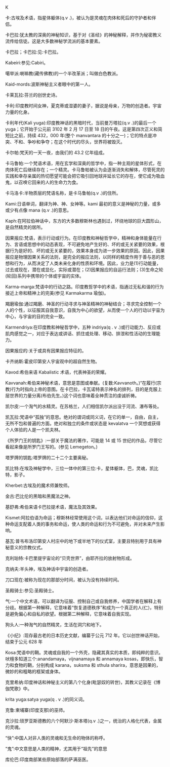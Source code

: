 <title>Dictionary of Mysticism</title> <link href="e9780806537009_css.css" rel="stylesheet" type="text/css"> 

K

卡:古埃及术语，指星体躯体(q.v .)，被认为是灵魂在肉体和死后的守护者和伴侣。

卡巴拉:犹太教的深奥的神秘知识，基于对《圣经》的神秘解释，并作为秘密教义流传给信徒。这是大多数神秘学流派的基本要素。

卡巴拉；卡巴拉:见:卡巴拉。

Kabeiri:参见:Cabiri。

噶举派:喇嘛教(藏传佛教)的一个半改革派；叫做白色教派。

Kaid-mords:波斯神秘主义者眼中的第一人。

卡莱瓦拉:芬兰的创世史诗。

卡利:印度教时间女神，夏克蒂或湿婆的妻子，据说是母亲，万物的创造者。宇宙力量的化身。

卡利年代(Kali yuga):印度教神话的黑暗时代，当前曼万塔拉(q.v .)的最后一个 yuga；它开始于公元前 3102 年 2 月 17 日至 18 日的午夜。这是第四次正义和简短比之前，持续 432，000 年(整个 manvantara 的十分之一)；它的特点是冲突、不和、争吵和争夺；在这个时代的尽头，世界将被毁灭。

卡尔帕:梵天的一天一夜，由我们的 43.2 亿年组成。

卡马鲁帕:一个梵语术语，用在玄学和深奥的哲学中，指一种主观的星体形式，在肉体死亡后继续存在；一个精灵。卡马鲁帕被认为会逐渐消失和解体，尽管死灵的实践和幸存亲属的热切愿望可能会把它吸引回地球并延长它的存在，使它成为吸血鬼，以召唤它回来的人的生命力为食。

卡马洛卡:半物质层的梵语名称，是卡马鲁帕(q.v .)的住所。

Kami:日语单词，翻译为神、神、女神等。kami 最初的意义是神秘的力量，或多或少有点像 mana (q.v .)的意思。

Kaph:在阿拉伯神话中，东方的大多数穆斯林也遇到过，环绕地球的巨大圆形山，是自然精灵的居所。

因果报应:梵语，表示行动或行为。在印度教和神秘哲学中，精神和身体能量在行为、言语或思想中的动态表现，不可避免地产生好的、坏的或无关紧要的效果，根据行为是好的、坏的或无关紧要的，效果本身成为进一步效果的原因。因此，因果报应是物理因果关系的法则，是完全的报应法则，以同样的精度作用于善与恶的思想和行为，从而决定了人类未来化身的性质和环境。因此，业力是(1)行动能量，过去或现在，潜在或显化，实际或潜在；(2)因果报应的自运行法则；(3)生命之轮(轮回)系列中携带的个体或宇宙的实体。

Karma-marga:梵语中的行动之路。印度教哲学中的术语，指通过无私和谐的行为接近上帝和精神上的完美(参见 Karmakarma 瑜伽)。

羯磨瑜伽:通过羯磨、神圣的行动寻求与神圣精神的神秘结合；寻求完全控制一个人的个性，以征服其自我意识，自我为中心的欲望，从而使一个人的行动以宇宙为中心，与宇宙的目的完全一致。

Karmendriya:在印度教和神秘哲学中，五种 indriya(q . v .)或行动能力、反应或肌肉感觉之一，对应于表达或讲话、抓住或处理、移动、排泄和性活动的生理能力。

因果报应的:关于或具有因果报应特征的。

卡齐纳斯:霍皮印第安人宇宙观中的超自然生物。

Kavod:希伯来语 Kabalistic 术语，代表神圣的荣耀。

Kavvanah:希伯来神秘术语，意思是意图或奉献。(复数:Kavvanoth。)“在履行(宗教)行为时指向上帝的意图。在卡巴拉，卡瓦诺特表示神名的排列，目的是克服上层世界的力量分离(布伯先生。)这个词也意味着全神贯注的虔诚祈祷。

凯尔皮:一个淘气的水精灵。在苏格兰，人们相信凯尔派出没于河流、瀑布等处。

凯瓦拉:梵语中“孤独”的意思。绝对的谓词或同义词，在它的单一，自由，自主，无所不包和普遍的方面。绝对和独立的条件或状态是 kevalatva 一个冥想或获得个人体验的人是一个凯夫林。

《所罗门王的钥匙》:一部关于魔法的著作，可能是 14 或 15 世纪的作品，尽管它看起来像是所罗门王写的。(参见 Lemegeton。)

塔罗牌的钥匙:塔罗牌的二十二个主要奥秘。

凯比特:在埃及神秘学中，三位一体中的第三位:卡，星体躯体，巴，灵魂，凯比特，影子。

Kherbet:古埃及的魔术师兼牧师。

金古:巴比伦的黑暗和黑魔法之神。

基舒弗:希伯来语卡巴拉提术语，魔法及其效果。

Kismet:阿拉伯语为命运；穆斯林经常使用这个词，以表达他们对命运的信仰，这种命运支配着人类的事务和命运，使人类的命运和行为不可避免，并对未来产生影响。

基瓦:普韦布洛印第安人村庄中的地下或半地下的仪式室，主要且特别用于具有神秘意义的宗教仪式。

克利珀特:卡巴里提宇宙论的“贝壳世界”，由耶齐拉的放射物形成。

克纳夫:羊头神，埃及神话中宇宙的创造者。

刀口现在:被称为现在的那部分时间，被认为没有持续时间。

圣殿骑士:参见:圣殿骑士。

气:一个中文术语，可以翻译为征服、控制自己或自我修养，中国学者在解释上有分歧。根据第一种解释，它意味着“恢复道德秩序”和成为一个真正的人(仁)，特别是避免偏心和自私的欲望。根据第二种解释，它意味着自我实现。

狗头人:一种淘气的自然精灵，生活在洞穴和地下。

《小纪》:现存最古老的日本历史文献，编纂于公元 712 年。它以创世神话开始，结束于公元 628 年

Kosa:梵语中的鞘。灵魂或自我的一个外壳，隐藏其真实的本质，即纯粹的意识。吠檀多知道三个:anandamaya，vijnanamaya 和 annamaya kosas，即快乐，智力和食物的鞘，分别构成 karana，suksma 和 sthula sharira，意思是因果的，微妙的和粗略的框架或身体。

克里希纳:印度神话和神秘主义的第八个化身(毗瑟奴的转世)，其教义记录在《博伽梵歌》中。

krita yuga:satya yuga(q . v .)的同义词。

克鲁:柬埔寨(印度支那)的巫师。

克沙拉:琐罗亚斯德教的六个阿默沙·斯本塔(q.v .)之一，统治的人格化代表，金属的灵魂。

“快”:中国人对非人类的灵魂和无生命的物体的称呼。

“鬼”:中文意思是人类的精神，尤其用于“祖先”的意思

库伦巴:印度南部某些原始部落的萨满巫医。